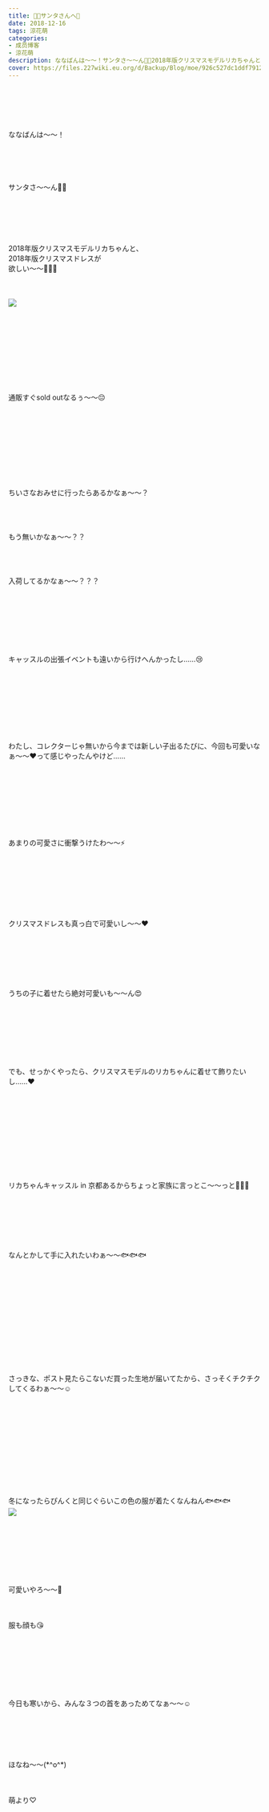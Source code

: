 ```yaml
---
title: 🎅🏻サンタさんへ🎁
date: 2018-12-16
tags: 涼花萌
categories: 
- 成员博客
- 涼花萌
description: ななばんは〜〜！サンタさ〜〜ん🎅🏻2018年版クリスマスモデルリカちゃんと、2018年版クリスマスドレスが欲しい〜〜💓💓💓通販すぐsold o...
cover: https://files.227wiki.eu.org/d/Backup/Blog/moe/926c527dc1ddf791228f40434bbcd.jpg 
---
```

<div class="blog_detail__main">
<br/>
<br/>
<br/>
<br/>
<br/>
ななばんは〜〜！<br/>
<br/>
<br/>
<br/>
<br/>
<br/>
サンタさ〜〜ん🎅🏻<br/>
<br/>
<br/>
<br/>
<br/>
<br/>
<br/>
2018年版クリスマスモデルリカちゃんと、<br/>
2018年版クリスマスドレスが<br/>
欲しい〜〜💓💓💓<br/>
<br/>
<br/>
<br/>
<img src="https://files.227wiki.eu.org/d/Backup/Blog/moe/926c527dc1ddf791228f40434bbcd.jpg"><br/>
<br/>
<br/>
<br/>
<br/>
<br/>
<br/>
<br/>
<br/>
<br/>
<br/>
通販すぐsold outなるぅ〜〜😔<br/>
<br/>
<br/>
<br/>
<br/>
<br/>
<br/>
<br/>
<br/>
<br/>
<br/>
ちいさなおみせに行ったらあるかなぁ〜〜？<br/>
<br/>
<br/>
<br/>
<br/>
もう無いかなぁ〜〜？？<br/>
<br/>
<br/>
<br/>
<br/>
入荷してるかなぁ〜〜？？？<br/>
<br/>
<br/>
<br/>
<br/>
<br/>
<br/>
<br/>
<br/>
キャッスルの出張イベントも遠いから行けへんかったし……😢<br/>
<br/>
<br/>
<br/>
<br/>
<br/>
<br/>
<br/>
<br/>
<br/>
わたし、コレクターじゃ無いから今までは新しい子出るたびに、今回も可愛いなぁ〜〜❤︎って感じやったんやけど……<br/>
<br/>
<br/>
<br/>
<br/>
<br/>
<br/>
<br/>
<br/>
<br/>
あまりの可愛さに衝撃うけたわ〜〜⚡️<br/>
<br/>
<br/>
<br/>
<br/>
<br/>
<br/>
<br/>
<br/>
クリスマスドレスも真っ白で可愛いし〜〜❤︎<br/>
<br/>
<br/>
<br/>
<br/>
<br/>
<br/>
<br/>
うちの子に着せたら絶対可愛いも〜〜ん😍<br/>
<br/>
<br/>
<br/>
<br/>
<br/>
<br/>
<br/>
<br/>
でも、せっかくやったら、クリスマスモデルのリカちゃんに着せて飾りたいし……❤︎<br/>
<br/>
<br/>
<br/>
<br/>
<br/>
<br/>
<br/>
<br/>
<br/>
<br/>
<br/>
リカちゃんキャッスル in 京都あるからちょっと家族に言っとこ〜〜っと🙈💓💓<br/>
<br/>
<br/>
<br/>
<br/>
<br/>
<br/>
<br/>
なんとかして手に入れたいわぁ〜〜🐟🐟🐟<br/>
<br/>
<br/>
<br/>
<br/>
<br/>
<br/>
<br/>
<br/>
<br/>
<br/>
<br/>
<br/>
<br/>
さっきな、ポスト見たらこないだ買った生地が届いてたから、さっそくチクチクしてくるわぁ〜〜☺️<br/>
<br/>
<br/>
<br/>
<br/>
<br/>
<br/>
<br/>
<br/>
<br/>
<br/>
<br/>
<br/>
冬になったらぴんくと同じぐらいこの色の服が着たくなんねん🐟🐟🐟<br/>
<img src="https://files.227wiki.eu.org/d/Backup/Blog/moe/926c527dc1ddf791228f40434bbcd-01.jpg"><br/>
<br/>
<br/>
<br/>
<br/>
<br/>
<br/>
<br/>
<br/>
可愛いやろ〜〜💓<br/>
<br/>
<br/>
<br/>
服も顔も😘<br/>
<br/>
<br/>
<br/>
<br/>
<br/>
<br/>
<br/>
<br/>
今日も寒いから、みんな３つの首をあっためてなぁ〜〜☺️<br/>
<br/>
<br/>
<br/>
<br/>
<br/>
<br/>
ほなね〜〜(*^o^*)<br/>
<br/>
<br/>
<br/>
萌より♡
<!--twitter-->

<!--//twitter-->
</img></img></div>